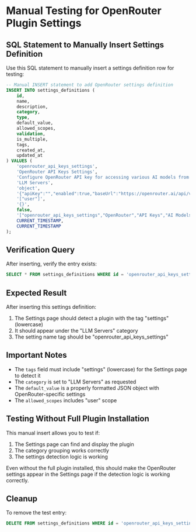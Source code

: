 # Manual Testing for OpenRouter Plugin Settings

## SQL Statement to Manually Insert Settings Definition

Use this SQL statement to manually insert a settings definition row for testing:

```sql
-- Manual INSERT statement to add OpenRouter settings definition
INSERT INTO settings_definitions (
    id, 
    name, 
    description, 
    category, 
    type, 
    default_value, 
    allowed_scopes, 
    validation, 
    is_multiple, 
    tags, 
    created_at, 
    updated_at
) VALUES (
    'openrouter_api_keys_settings',
    'OpenRouter API Keys Settings',
    'Configure OpenRouter API key for accessing various AI models from multiple providers',
    'LLM Servers',
    'object',
    '{"apiKey":"","enabled":true,"baseUrl":"https://openrouter.ai/api/v1","defaultModel":"openai/gpt-3.5-turbo","modelPreferences":{},"requestTimeout":30,"maxRetries":3}',
    '["user"]',
    '{}',
    false,
    '["openrouter_api_keys_settings","OpenRouter","API Keys","AI Models","settings"]',
    CURRENT_TIMESTAMP,
    CURRENT_TIMESTAMP
);
```

## Verification Query

After inserting, verify the entry exists:

```sql
SELECT * FROM settings_definitions WHERE id = 'openrouter_api_keys_settings';
```

## Expected Result

After inserting this settings definition:
1. The Settings page should detect a plugin with the tag "settings" (lowercase)
2. It should appear under the "LLM Servers" category
3. The setting name tag should be "openrouter_api_keys_settings"

## Important Notes

- The `tags` field must include "settings" (lowercase) for the Settings page to detect it
- The `category` is set to "LLM Servers" as requested
- The `default_value` is a properly formatted JSON object with OpenRouter-specific settings
- The `allowed_scopes` includes "user" scope

## Testing Without Full Plugin Installation

This manual insert allows you to test if:
1. The Settings page can find and display the plugin
2. The category grouping works correctly
3. The settings detection logic is working

Even without the full plugin installed, this should make the OpenRouter settings appear in the Settings page if the detection logic is working correctly.

## Cleanup

To remove the test entry:

```sql
DELETE FROM settings_definitions WHERE id = 'openrouter_api_keys_settings';